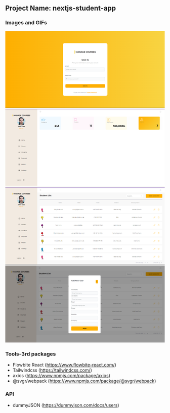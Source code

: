 ## Project Name: nextjs-student-app
### Images and GIFs
![Login](./public/images/sign.png)
![Home](./public/images/home.png)
![List](./public/images/list.png)
![ModalForm](./public/images/modalform.png)
### Tools-3rd packages
- Flowbite React (https://www.flowbite-react.com/)
- Tailwindcss (https://tailwindcss.com/)
- axios (https://www.npmjs.com/package/axios)
- @svgr/webpack (https://www.npmjs.com/package/@svgr/webpack)

### API
- dummyJSON (https://dummyjson.com/docs/users)
